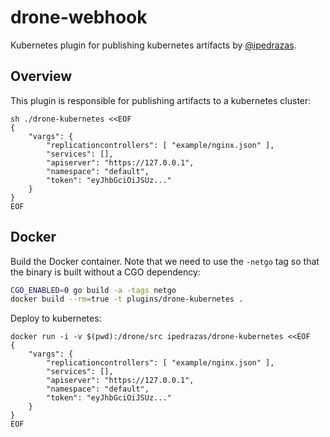 # drone-webhook
Kubernetes plugin for publishing kubernetes artifacts by [@ipedrazas](https://github.com/ipedrazas).

## Overview

This plugin is responsible for publishing artifacts to a kubernetes cluster:

```
sh ./drone-kubernetes <<EOF
{
    "vargs": {
        "replicationcontrollers": [ "example/nginx.json" ],
        "services": [],
        "apiserver": "https://127.0.0.1",
        "namespace": "default",
        "token": "eyJhbGciOiJSUz..."
    }
}
EOF
```

## Docker

Build the Docker container. Note that we need to use the `-netgo` tag so that
the binary is built without a CGO dependency:

```sh
CGO_ENABLED=0 go build -a -tags netgo
docker build --rm=true -t plugins/drone-kubernetes .
```

Deploy to kubernetes:

```
docker run -i -v $(pwd):/drone/src ipedrazas/drone-kubernetes <<EOF
{
    "vargs": {
        "replicationcontrollers": [ "example/nginx.json" ],
        "services": [],
        "apiserver": "https://127.0.0.1",
        "namespace": "default",
        "token": "eyJhbGciOiJSUz..."
    }
}
EOF
```
